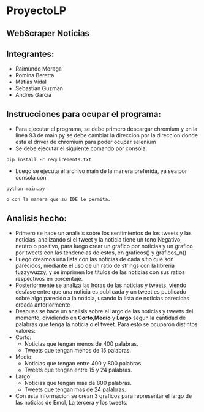 # ProyectoLP
## WebScraper Noticias

## Integrantes:
  * Raimundo Moraga
  * Romina Beretta
  * Matias Vidal
  * Sebastian Guzman
  * Andres Garcia

## Instrucciones para ocupar el programa:
  * Para ejecutar el programa, se debe primero descargar chromium y en la linea 93 de main.py se debe cambiar la direccion por la direccion donde esta el driver de chromium para poder ocupar selenium
  * Se debe ejecutar el siguiente comando por consola:
  ```console
  pip install -r requirements.txt
  ```
  * Luego se ejecuta el archivo main de la manera preferida, ya sea por consola con
  ```console
  python main.py
  ```
    o con la manera que su IDE le permita.

## Analisis hecho:
  * Primero se hace un analisis sobre los sentimientos de los tweets y las noticias, analizando si el tweet y la noticia tiene un tono Negativo, neutro o positivo, para luego crear un grafico por noticias y un grafico por tweets con las tendencias de estos, en graficos() y graficos_n()
  * Luego creamos una lista con las noticias de cada sitio que son parecidos, mediante el uso de un ratio de strings con la libreria fuzzywuzzy, y se imprimen los titulos de las noticias con sus ratios respectivos en porcentaje.
  * Posteriormente se analiza las horas de las noticias y tweets, viendo desfase entre que una noticia es publicada y un tweet es publicado sobre algo parecido a la noticia, usando la lista de noticias parecidas creada anteriormente
  * Despues se hace un analisis sobre el largo de las noticias y tweets del momento, dividiendo en **Corto**,**Medio** y **Largo** segun la cantidad de palabras que tenga la noticia o el tweet. Para esto se ocuparon distintos valores:
   * Corto:
      * Noticias que tengan menos de 400 palabras.
      * Tweets que tengan menos de 15 palabras.
   * Medio:
      * Noticias que tengan entre 400 y 800 palabras.
      * Tweets que tengan entre 15 y 24 palabras.
   * Largo:
      * Noticias que tengan mas de 800 palabras.
      * Tweets que tengan mas de 24 palabras.
  * Con esta informacion se crean 3 graficos para representar el largo de las noticias de Emol, La tercera y los tweets.
